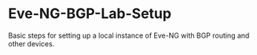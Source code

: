 # Eve-NG-BGP-Lab-Setup
Basic steps for setting up a local instance of Eve-NG with BGP routing and other devices.
